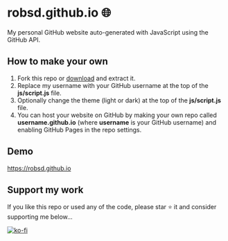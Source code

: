 # robsd.github.io 🌐

My personal GitHub website auto-generated with JavaScript using the GitHub API.

## How to make your own

1. Fork this repo or [download](https://github.com/robsd/robsd.github.io/archive/refs/heads/main.zip) and extract it.
2. Replace my username with your GitHub username at the top of the **js/script.js** file.
3. Optionally change the theme (light or dark) at the top of the **js/script.js** file.
4. You can host your website on GitHub by making your own repo called **username.github.io** (where **username** is your GitHub username) and enabling GitHub Pages in the repo settings.

## Demo

https://robsd.github.io

## Support my work

If you like this repo or used any of the code, please star ⭐ it and consider supporting me below...

[![ko-fi](https://ko-fi.com/img/githubbutton_sm.svg)](https://ko-fi.com/F1F34TIDQ)